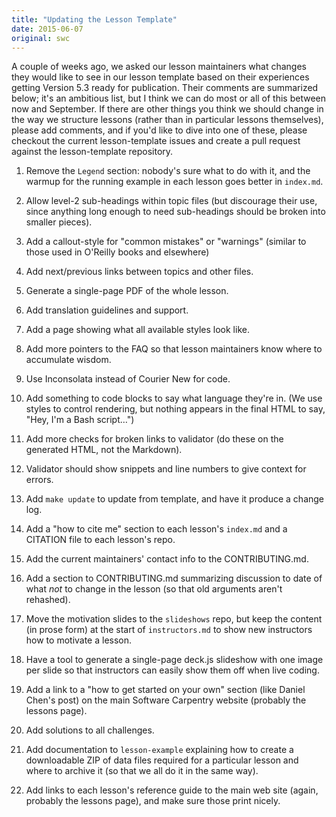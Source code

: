 ```yaml
---
title: "Updating the Lesson Template"
date: 2015-06-07
original: swc
---
```

<p>
  A couple of weeks ago,
  we asked our lesson maintainers what changes they would like to see in our lesson template
  based on their experiences getting Version 5.3 ready for publication.
  Their comments
  are summarized below;
  it's an ambitious list,
  but I think we can do most or all of this between now and September.
  If there are other things you think we should change in the way we structure lessons
  (rather than in particular lessons themselves),
  please add comments,
  and if you'd like to dive into one of these,
  please checkout the current lesson-template issues
  and create a pull request against the lesson-template repository.
</p>
<ol>
<li><p>Remove the <code>Legend</code> section: nobody's sure what to do with it, and the warmup for the running example in each lesson goes better in <code>index.md</code>.</p></li>
<li><p>Allow level-2 sub-headings within topic files (but discourage their use, since anything long enough to need sub-headings should be broken into smaller pieces).</p></li>
<li><p>Add a callout-style for "common mistakes" or "warnings" (similar to those used in O'Reilly books and elsewhere)</p></li>
<li><p>Add next/previous links between topics and other files.</p></li>
<li><p>Generate a single-page PDF of the whole lesson.</p></li>
<li><p>Add translation guidelines and support.</p></li>
<li><p>Add a page showing what all available styles look like.</p></li>
<li><p>Add more pointers to the FAQ so that lesson maintainers know where to accumulate wisdom.</p></li>
<li><p>Use Inconsolata instead of Courier New for code.</p></li>
<li><p>Add something to code blocks to say what language they're in. (We use styles to control rendering, but nothing appears in the final HTML to say, "Hey, I'm a Bash script…")</p></li>
<li><p>Add more checks for broken links to validator (do these on the generated HTML, not the Markdown).</p></li>
<li><p>Validator should show snippets and line numbers to give context for errors.</p></li>
<li><p>Add <code>make update</code> to update from template, and have it produce a change log.</p></li>
<li><p>Add a "how to cite me" section to each lesson's <code>index.md</code> and a CITATION file to each lesson's repo.</p></li>
<li><p>Add the current maintainers' contact info to the CONTRIBUTING.md.</p></li>
<li><p>Add a section to CONTRIBUTING.md summarizing discussion to date of what <em>not</em> to change in the lesson (so that old arguments aren't rehashed).</p></li>
<li><p>Move the motivation slides to the <code>slideshows</code> repo, but keep the content (in prose form) at the start of <code>instructors.md</code> to show new instructors how to motivate a lesson.</p></li>
<li><p>Have a tool to generate a single-page deck.js slideshow with one image per slide so that instructors can easily show them off when live coding.</p></li>
<li><p>Add a link to a "how to get started on your own" section (like Daniel Chen's post) on the main Software Carpentry website (probably the lessons page).</p></li>
<li><p>Add solutions to all challenges.</p></li>
<li><p>Add documentation to <code>lesson-example</code> explaining how to create a downloadable ZIP of data files required for a particular lesson and where to archive it (so that we all do it in the same way).</p></li>
<li><p>Add links to each lesson's reference guide to the main web site (again, probably the lessons page), and make sure those print nicely.</p></li>
</ol>
